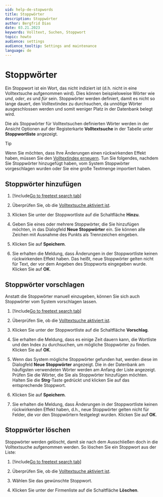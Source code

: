 ```yaml
---
uid: help-de-stopwords
title: Stoppwörter
description: Stoppwörter
author: Bergfrid Dias
date: 03.21.2023
keywords: Volltext, Suchen, Stoppwort
topic: howto
audience: settings
audience_tooltip: Settings and maintenance
language: de
---
```


# Stoppwörter

Ein Stoppwort ist ein Wort, das nicht indiziert ist (d.h. nicht in eine Volltextsuche aufgenommen wird). Dies können beispielsweise Wörter wie *und*, *oder*, *es* und *für* sein. Stoppwörter werden definiert, damit es nicht so lange dauert, den Volltextindex zu durchsuchen, da unnötige Wörter ausgeschlossen werden und somit weniger Platz in der Datenbank belegt wird.

Die als Stoppwörter für Volltextsuchen definierten Wörter werden in der Ansicht Optionen auf der Registerkarte **Volltextsuche** in der Tabelle unter **Stoppwortliste** angezeigt.

> [!TIP]
> Wenn Sie möchten, dass Ihre Änderungen einen rückwirkenden Effekt haben, müssen Sie den [Volltextindex erneuern][3]. Tun Sie folgendes, nachdem Sie Stoppwörter hinzugefügt haben, vom System Stoppwörter vorgeschlagen wurden oder Sie eine große Textmenge importiert haben.

## Stoppwörter hinzufügen

1. [!include[Go to freetext search tab](../includes/goto-freetext.md)]

1. Überprüfen Sie, ob die [Volltextsuche aktiviert ist][2].

1. Klicken Sie unter der Stoppwortliste auf die Schaltfläche **Hinzu**.

1. Geben Sie eines oder mehrere Stoppwörter, die Sie hinzufügen möchten, in das Dialogfeld **Neue Stoppwörter** ein. Sie können alle Zeichen mit Ausnahme des Punkts als Trennzeichen eingeben.

1. Klicken Sie auf **Speichern**.

1. Sie erhalten die Meldung, dass Änderungen in der Stoppwortliste keinen rückwirkenden Effekt haben. Das heißt, neue Stoppwörter gelten nicht für Text, der vor dem Angeben des Stoppworts eingegeben wurde. Klicken Sie auf **OK**.

## Stoppwörter vorschlagen

Anstatt die Stoppwörter manuell einzugeben, können Sie sich auch Stoppwörter vom System vorschlagen lassen.

1. [!include[Go to freetext search tab](../includes/goto-freetext.md)]

1. Überprüfen Sie, ob die [Volltextsuche aktiviert ist][2].

1. Klicken Sie unter der Stoppwortliste auf die Schaltfläche **Vorschlag**.

1. Sie erhalten die Meldung, dass es einige Zeit dauern kann, die Wortliste und den Index zu durchsuchen, um mögliche Stoppwörter zu finden. Klicken Sie auf **OK**.

1. Wenn das System mögliche Stoppwörter gefunden hat, werden diese im Dialogfeld **Neue Stoppwörter** angezeigt. Die in der Datenbank am häufigsten verwendeten Wörter werden am Anfang der Liste angezeigt. Prüfen Sie die Wörter, die Sie als Stoppwörter hinzufügen möchten. Halten Sie die **Strg**-Taste gedrückt und klicken Sie auf das entsprechende Stoppwort.

1. Klicken Sie auf **Speichern**.

1. Sie erhalten die Meldung, dass Änderungen in der Stoppwortliste keinen rückwirkenden Effekt haben, d.h., neue Stoppwörter gelten nicht für Felder, die vor den Stoppwörtern festgelegt wurden. Klicken Sie auf **OK**.

## Stoppwörter löschen

Stoppwörter werden gelöscht, damit sie nach dem Ausschließen doch in die Volltextsuche aufgenommen werden. So löschen Sie ein Stoppwort aus der Liste:

1. [!include[Go to freetext search tab](../includes/goto-freetext.md)]

1. Überprüfen Sie, ob die [Volltextsuche aktiviert ist][2].

1. Wählen Sie das gewünschte Stoppwort.

1. Klicken Sie unter der Firmenliste auf die Schaltfläche **Löschen**.

<!-- Referenced links -->
[2]: enable.md
[3]: regenerate-index.md

<!-- Referenced images -->
